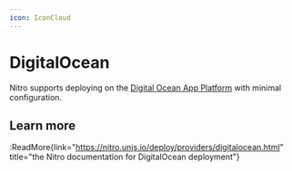 ```yaml
---
icon: IconCloud
---
```


# DigitalOcean

Nitro supports deploying on the [Digital Ocean App Platform](https://docs.digitalocean.com/products/app-platform/) with minimal configuration.

## Learn more

:ReadMore{link="https://nitro.unjs.io/deploy/providers/digitalocean.html" title="the Nitro documentation for DigitalOcean deployment"}
